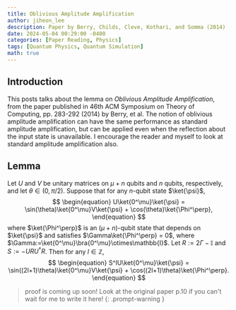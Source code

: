 ```yaml
---
title: Oblivious Amplitude Amplification
author: jiheon_lee
description: Paper by Berry, Childs, Cleve, Kothari, and Somma (2014)
date: 2024-05-04 00:29:00 -0400
categories: [Paper Reading, Physics]
tags: [Quantum Physics, Quantum Simulation]
math: true
---
```


## Introduction
This posts talks about the lemma on _Oblivious Amplitude Amplification_, from the paper published in 46th ACM Symposium on Theory of Computing, pp. 283-292 (2014) by Berry, et al. The notion of oblivious amplitude amplification can have the same performance as standard amplitude amplification, but can be applied even when the reflection about the input state is unavailable. I encourage the reader and myself to look at standard amplitude amplification also.

## Lemma
Let $U$ and $V$ be unitary matrices on $\mu + n$ qubits and $n$ qubits, respectively, and let $\theta\in (0,\pi/2)$. Suppose that for any $n$-qubit state $\ket{\psi}$,
$$
\begin{equation}
  U\ket{0^\mu}\ket{\psi} = \sin(\theta)\ket{0^\mu}V\ket{\psi} + \cos(\theta)\ket{\Phi^\perp},
\end{equation}
$$
where $\ket{\Phi^\perp}$ is an $(\mu + n)$-qubit state that depends on $\ket{\psi}$ and satisfies $\Gamma\ket{\Phi^\perp} = 0$, where $\Gamma:=\ket{0^\mu}\bra{0^\mu}\otimes\mathbb{I}$. Let $R:=2\Gamma - \mathbb{I}$ and $S:=-URU^\dagger R$. Then for any $l\in\mathbb{Z}$,
$$
\begin{equation}
  S^lU\ket{0^\mu}\ket{\psi} = \sin((2l+1)\theta)\ket{0^\mu}V\ket{\psi} + \cos((2l+1)\theta)\ket{\Phi^\perp}.
\end{equation}
$$

> proof is coming up soon! Look at the original paper p.10 if you can't wait for me to write it here!
{: .prompt-warning }
